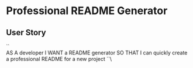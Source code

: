 # Professional README Generator

## User Story

\`\`\
AS A developer
I WANT a README generator
SO THAT I can quickly create a professional README for a new project
\`\`\
